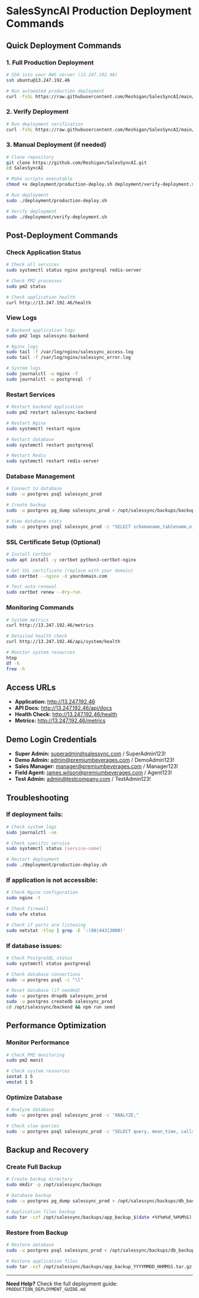 # SalesSyncAI Production Deployment Commands

## Quick Deployment Commands

### 1. Full Production Deployment
```bash
# SSH into your AWS server (13.247.192.46)
ssh ubuntu@13.247.192.46

# Run automated production deployment
curl -fsSL https://raw.githubusercontent.com/Reshigan/SalesSyncAI/main/deployment/production-deploy.sh | sudo bash
```

### 2. Verify Deployment
```bash
# Run deployment verification
curl -fsSL https://raw.githubusercontent.com/Reshigan/SalesSyncAI/main/deployment/verify-deployment.sh | sudo bash
```

### 3. Manual Deployment (if needed)
```bash
# Clone repository
git clone https://github.com/Reshigan/SalesSyncAI.git
cd SalesSyncAI

# Make scripts executable
chmod +x deployment/production-deploy.sh deployment/verify-deployment.sh

# Run deployment
sudo ./deployment/production-deploy.sh

# Verify deployment
sudo ./deployment/verify-deployment.sh
```

## Post-Deployment Commands

### Check Application Status
```bash
# Check all services
sudo systemctl status nginx postgresql redis-server

# Check PM2 processes
sudo pm2 status

# Check application health
curl http://13.247.192.46/health
```

### View Logs
```bash
# Backend application logs
sudo pm2 logs salessync-backend

# Nginx logs
sudo tail -f /var/log/nginx/salessync_access.log
sudo tail -f /var/log/nginx/salessync_error.log

# System logs
sudo journalctl -u nginx -f
sudo journalctl -u postgresql -f
```

### Restart Services
```bash
# Restart backend application
sudo pm2 restart salessync-backend

# Restart Nginx
sudo systemctl restart nginx

# Restart database
sudo systemctl restart postgresql

# Restart Redis
sudo systemctl restart redis-server
```

### Database Management
```bash
# Connect to database
sudo -u postgres psql salessync_prod

# Create backup
sudo -u postgres pg_dump salessync_prod > /opt/salessync/backups/backup_$(date +%Y%m%d_%H%M%S).sql

# View database stats
sudo -u postgres psql salessync_prod -c "SELECT schemaname,tablename,n_tup_ins,n_tup_upd,n_tup_del FROM pg_stat_user_tables;"
```

### SSL Certificate Setup (Optional)
```bash
# Install Certbot
sudo apt install -y certbot python3-certbot-nginx

# Get SSL certificate (replace with your domain)
sudo certbot --nginx -d yourdomain.com

# Test auto-renewal
sudo certbot renew --dry-run
```

### Monitoring Commands
```bash
# System metrics
curl http://13.247.192.46/metrics

# Detailed health check
curl http://13.247.192.46/api/system/health

# Monitor system resources
htop
df -h
free -h
```

## Access URLs

- **Application:** http://13.247.192.46
- **API Docs:** http://13.247.192.46/api/docs
- **Health Check:** http://13.247.192.46/health
- **Metrics:** http://13.247.192.46/metrics

## Demo Login Credentials

- **Super Admin:** superadmin@salessync.com / SuperAdmin123!
- **Demo Admin:** admin@premiumbeverages.com / DemoAdmin123!
- **Sales Manager:** manager@premiumbeverages.com / Manager123!
- **Field Agent:** james.wilson@premiumbeverages.com / Agent123!
- **Test Admin:** admin@testcompany.com / TestAdmin123!

## Troubleshooting

### If deployment fails:
```bash
# Check system logs
sudo journalctl -xe

# Check specific service
sudo systemctl status [service-name]

# Restart deployment
sudo ./deployment/production-deploy.sh
```

### If application is not accessible:
```bash
# Check Nginx configuration
sudo nginx -t

# Check firewall
sudo ufw status

# Check if ports are listening
sudo netstat -tlnp | grep -E ':(80|443|3000)'
```

### If database issues:
```bash
# Check PostgreSQL status
sudo systemctl status postgresql

# Check database connections
sudo -u postgres psql -c "\l"

# Reset database (if needed)
sudo -u postgres dropdb salessync_prod
sudo -u postgres createdb salessync_prod
cd /opt/salessync/backend && npm run seed
```

## Performance Optimization

### Monitor Performance
```bash
# Check PM2 monitoring
sudo pm2 monit

# Check system resources
iostat 1 5
vmstat 1 5
```

### Optimize Database
```bash
# Analyze database
sudo -u postgres psql salessync_prod -c "ANALYZE;"

# Check slow queries
sudo -u postgres psql salessync_prod -c "SELECT query, mean_time, calls FROM pg_stat_statements ORDER BY mean_time DESC LIMIT 10;"
```

## Backup and Recovery

### Create Full Backup
```bash
# Create backup directory
sudo mkdir -p /opt/salessync/backups

# Database backup
sudo -u postgres pg_dump salessync_prod > /opt/salessync/backups/db_backup_$(date +%Y%m%d_%H%M%S).sql

# Application files backup
sudo tar -czf /opt/salessync/backups/app_backup_$(date +%Y%m%d_%H%M%S).tar.gz -C /opt salessync
```

### Restore from Backup
```bash
# Restore database
sudo -u postgres psql salessync_prod < /opt/salessync/backups/db_backup_YYYYMMDD_HHMMSS.sql

# Restore application files
sudo tar -xzf /opt/salessync/backups/app_backup_YYYYMMDD_HHMMSS.tar.gz -C /opt
```

---

**Need Help?** Check the full deployment guide: `PRODUCTION_DEPLOYMENT_GUIDE.md`